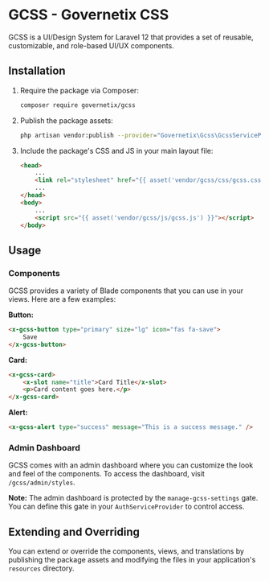 # GCSS - Governetix CSS

GCSS is a UI/Design System for Laravel 12 that provides a set of reusable, customizable, and role-based UI/UX components.

## Installation

1.  Require the package via Composer:

    ```bash
    composer require governetix/gcss
    ```

2.  Publish the package assets:

    ```bash
    php artisan vendor:publish --provider="Governetix\Gcss\GcssServiceProvider" --tag=gcss-all
    ```

3.  Include the package's CSS and JS in your main layout file:

    ```html
    <head>
        ...
        <link rel="stylesheet" href="{{ asset('vendor/gcss/css/gcss.css') }}">
        ...
    </head>
    <body>
        ...
        <script src="{{ asset('vendor/gcss/js/gcss.js') }}"></script>
    </body>
    ```

## Usage

### Components

GCSS provides a variety of Blade components that you can use in your views. Here are a few examples:

**Button:**

```html
<x-gcss-button type="primary" size="lg" icon="fas fa-save">
    Save
</x-gcss-button>
```

**Card:**

```html
<x-gcss-card>
    <x-slot name="title">Card Title</x-slot>
    <p>Card content goes here.</p>
</x-gcss-card>
```

**Alert:**

```html
<x-gcss-alert type="success" message="This is a success message." />
```

### Admin Dashboard

GCSS comes with an admin dashboard where you can customize the look and feel of the components. To access the dashboard, visit `/gcss/admin/styles`.

**Note:** The admin dashboard is protected by the `manage-gcss-settings` gate. You can define this gate in your `AuthServiceProvider` to control access.

## Extending and Overriding

You can extend or override the components, views, and translations by publishing the package assets and modifying the files in your application's `resources` directory.
